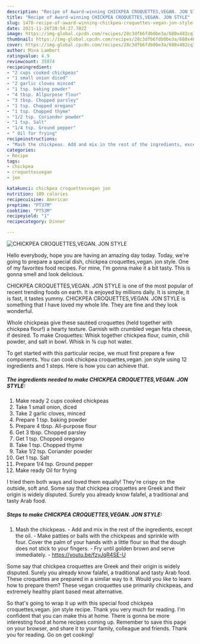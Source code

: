 ```yaml
---
description: "Recipe of Award-winning CHICKPEA CROQUETTES,VEGAN. JON STYLE"
title: "Recipe of Award-winning CHICKPEA CROQUETTES,VEGAN. JON STYLE"
slug: 1478-recipe-of-award-winning-chickpea-croquettes-vegan-jon-style
date: 2021-11-26T20:54:27.702Z
image: https://img-global.cpcdn.com/recipes/28c3dfb6fdb0be3a/680x482cq70/chickpea-croquettesvegan-jon-style-recipe-main-photo.jpg
thumbnail: https://img-global.cpcdn.com/recipes/28c3dfb6fdb0be3a/680x482cq70/chickpea-croquettesvegan-jon-style-recipe-main-photo.jpg
cover: https://img-global.cpcdn.com/recipes/28c3dfb6fdb0be3a/680x482cq70/chickpea-croquettesvegan-jon-style-recipe-main-photo.jpg
author: Mina Lambert
ratingvalue: 4.9
reviewcount: 35074
recipeingredient:
- "2 cups cooked chickpeas"
- "1 small onion diced"
- "2 garlic cloves minced"
- "1 tsp. baking powder"
- "4 tbsp. Allpurpose flour"
- "3 tbsp. Chopped parsley"
- "1 tsp. Chopped oregano"
- "1 tsp. Chopped thyme"
- "1/2 tsp. Coriander powder"
- "1 tsp. Salt"
- "1/4 tsp. Ground pepper"
- " Oil for frying"
recipeinstructions:
- "Mash the chickpeas. Add and mix in the rest of the ingredients, except the oil. Make patties or balls with the chickpeas and sprinkle with four. Cover the palm of your hands with a little flour so that the dough does not stick to your fingers. Fry until golden brown and serve immediately. https://youtu.be/fzyJqR4SE-U"
categories:
- Recipe
tags:
- chickpea
- croquettesvegan
- jon

katakunci: chickpea croquettesvegan jon 
nutrition: 109 calories
recipecuisine: American
preptime: "PT37M"
cooktime: "PT53M"
recipeyield: "1"
recipecategory: Dinner

---
```



![CHICKPEA CROQUETTES,VEGAN. JON STYLE](https://img-global.cpcdn.com/recipes/28c3dfb6fdb0be3a/680x482cq70/chickpea-croquettesvegan-jon-style-recipe-main-photo.jpg)

Hello everybody, hope you are having an amazing day today. Today, we're going to prepare a special dish, chickpea croquettes,vegan. jon style. One of my favorites food recipes. For mine, I'm gonna make it a bit tasty. This is gonna smell and look delicious.

CHICKPEA CROQUETTES,VEGAN. JON STYLE is one of the most popular of recent trending foods on earth. It is enjoyed by millions daily. It is simple, it is fast, it tastes yummy. CHICKPEA CROQUETTES,VEGAN. JON STYLE is something that I have loved my whole life. They are fine and they look wonderful.

Whole chickpeas give these sautéed croquettes (held together with chickpea flour!) a hearty texture. Garnish with crumbled vegan feta cheese, if desired. To make Croquettes: Whisk together chickpea flour, cumin, chili powder, and salt in bowl. Whisk in ¾ cup hot water.


To get started with this particular recipe, we must first prepare a few components. You can cook chickpea croquettes,vegan. jon style using 12 ingredients and 1 steps. Here is how you can achieve that.

<!--inarticleads1-->

##### The ingredients needed to make CHICKPEA CROQUETTES,VEGAN. JON STYLE:

1. Make ready 2 cups cooked chickpeas
1. Take 1 small onion, diced
1. Take 2 garlic cloves, minced
1. Prepare 1 tsp. baking powder
1. Prepare 4 tbsp. All-purpose flour
1. Get 3 tbsp. Chopped parsley
1. Get 1 tsp. Chopped oregano
1. Take 1 tsp. Chopped thyme
1. Take 1/2 tsp. Coriander powder
1. Get 1 tsp. Salt
1. Prepare 1/4 tsp. Ground pepper
1. Make ready  Oil for frying


I tried them both ways and loved them equally! They&#39;re crispy on the outside, soft and. Some say that chickpea croquettes are Greek and their origin is widely disputed. Surely you already know falafel, a traditional and tasty Arab food. 

<!--inarticleads2-->

##### Steps to make CHICKPEA CROQUETTES,VEGAN. JON STYLE:

1. Mash the chickpeas. - Add and mix in the rest of the ingredients, except the oil. - Make patties or balls with the chickpeas and sprinkle with four. Cover the palm of your hands with a little flour so that the dough does not stick to your fingers. - Fry until golden brown and serve immediately. - https://youtu.be/fzyJqR4SE-U


Some say that chickpea croquettes are Greek and their origin is widely disputed. Surely you already know falafel, a traditional and tasty Arab food. These croquettes are prepared in a similar way to it. Would you like to learn how to prepare them? These vegan croquettes use primarily chickpeas, and extremely healthy plant based meat alternative. 

So that's going to wrap it up with this special food chickpea croquettes,vegan. jon style recipe. Thank you very much for reading. I'm confident that you can make this at home. There is gonna be more interesting food at home recipes coming up. Remember to save this page on your browser, and share it to your family, colleague and friends. Thank you for reading. Go on get cooking!
